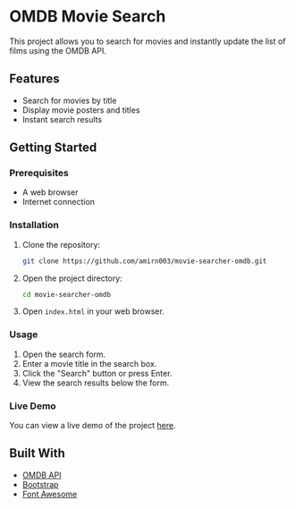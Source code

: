 # OMDB Movie Search

This project allows you to search for movies and instantly update the list of films using the OMDB API.

## Features

- Search for movies by title
- Display movie posters and titles
- Instant search results

## Getting Started

### Prerequisites

- A web browser
- Internet connection

### Installation

1. Clone the repository:
    ```sh
    git clone https://github.com/amirn003/movie-searcher-omdb.git
    ```
2. Open the project directory:
    ```sh
    cd movie-searcher-omdb
    ```
3. Open `index.html` in your web browser.

### Usage

1. Open the search form.
2. Enter a movie title in the search box.
3. Click the "Search" button or press Enter.
4. View the search results below the form.

### Live Demo

You can view a live demo of the project [here](https://amirn003.github.io/movie-searcher-omdb/).

## Built With

- [OMDB API](http://www.omdbapi.com/)
- [Bootstrap](https://getbootstrap.com/)
- [Font Awesome](https://fontawesome.com/)

